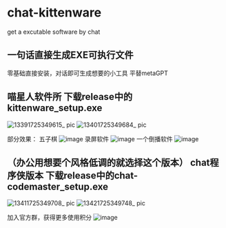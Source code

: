 # chat-kittenware
get a excutable software by chat

## 一句话直接生成EXE可执行文件
零基础直接安装，对话即可生成想要的小工具
平替metaGPT

## 喵星人软件所 下载release中的kittenware_setup.exe
![13391725349615_ pic](https://github.com/user-attachments/assets/43210a1c-a7d6-45d6-b6a1-70a1b2018ab7)
![13401725349684_ pic](https://github.com/user-attachments/assets/d6e6a103-2c81-4fba-82be-29bbf14136b6)

部分效果：
五子棋
![image](https://github.com/user-attachments/assets/f3f36e42-e907-48b8-b9a9-2625ed64716a)
录屏软件
![image](https://github.com/user-attachments/assets/d67a4278-07ae-4b76-96ef-1ceed3ca47f5)
一个倒播软件
![image](https://github.com/user-attachments/assets/75e922f9-9bc4-4707-88b9-1b0e297a050d)

## （办公用想要个风格低调的就选择这个版本） chat程序侠版本 下载release中的chat-codemaster_setup.exe
![13411725349708_ pic](https://github.com/user-attachments/assets/065db448-4e6e-4f8d-b5ad-a8f60a7d30e4)
![13421725349748_ pic](https://github.com/user-attachments/assets/6e5db3c0-d19e-4e25-8543-50bbda7baf80)

加入官方群，获得更多使用积分
![image](https://github.com/user-attachments/assets/7797214c-2825-4358-8110-3fcb7dbc2cdd)

